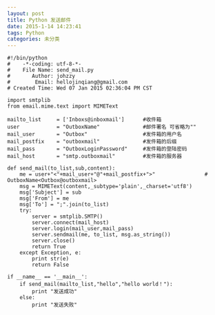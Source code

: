 ```yaml
---
layout: post
title: Python 发送邮件
date: 2015-1-14 14:23:41
tags: Python
categories: 未分类
---
```


	#!/bin/python
	#    -*-coding: utf-8-*-     
	#    File Name: send_mail.py
	#       Author: johzzy
	#        Email: hellojinqiang@gmail.com
	# Created Time: Wed 07 Jan 2015 02:36:04 PM CST

	import smtplib  
	from email.mime.text import MIMEText  

	mailto_list 	= ['Inboxs@inboxmail'] 		#收件箱
	user 			= "OutboxName"  			#邮件署名 可省略为""
	mail_user 		= "Outbox"    				#发件箱的用户名
	mail_postfix 	= "outboxmail"  			#发件箱的后缀
	mail_pass 		= "OutboxLoginPassword"   	#发件箱的登陆密码 
	mail_host 		= "smtp.outboxmail"  		#发件箱的服务器
	  
	def send_mail(to_list,sub,content):  
	    me = user+"<"+mail_user+"@"+mail_postfix+">"   				#	OutboxName<Outbox@outboxmail>
	    msg = MIMEText(content,_subtype='plain',_charset='utf8')  
	    msg['Subject'] = sub  
	    msg['From'] = me  
	    msg['To'] = ";".join(to_list)  
	    try:  
	        server = smtplib.SMTP()  
	        server.connect(mail_host)  
	        server.login(mail_user,mail_pass)  
	        server.sendmail(me, to_list, msg.as_string())  
	        server.close()  
	        return True  
	    except Exception, e:  
	        print str(e)  
	        return False  

	if __name__ == '__main__':  
	    if send_mail(mailto_list,"hello","hello world！"):  
	        print "发送成功"  
	    else:  
	        print "发送失败"
